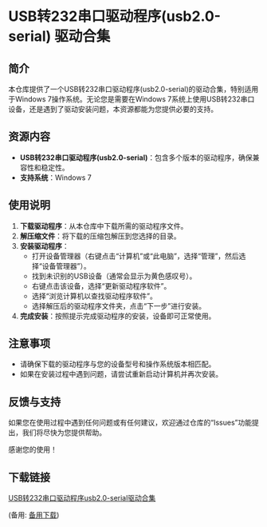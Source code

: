 # USB转232串口驱动程序(usb2.0-serial) 驱动合集

## 简介
本仓库提供了一个USB转232串口驱动程序(usb2.0-serial)的驱动合集，特别适用于Windows 7操作系统。无论您是需要在Windows 7系统上使用USB转232串口设备，还是遇到了驱动安装问题，本资源都能为您提供必要的支持。

## 资源内容
- **USB转232串口驱动程序(usb2.0-serial)**：包含多个版本的驱动程序，确保兼容性和稳定性。
- **支持系统**：Windows 7

## 使用说明
1. **下载驱动程序**：从本仓库中下载所需的驱动程序文件。
2. **解压缩文件**：将下载的压缩包解压到您选择的目录。
3. **安装驱动程序**：
   - 打开设备管理器（右键点击“计算机”或“此电脑”，选择“管理”，然后选择“设备管理器”）。
   - 找到未识别的USB设备（通常会显示为黄色感叹号）。
   - 右键点击该设备，选择“更新驱动程序软件”。
   - 选择“浏览计算机以查找驱动程序软件”。
   - 选择解压后的驱动程序文件夹，点击“下一步”进行安装。
4. **完成安装**：按照提示完成驱动程序的安装，设备即可正常使用。

## 注意事项
- 请确保下载的驱动程序与您的设备型号和操作系统版本相匹配。
- 如果在安装过程中遇到问题，请尝试重新启动计算机并再次安装。

## 反馈与支持
如果您在使用过程中遇到任何问题或有任何建议，欢迎通过仓库的“Issues”功能提出，我们将尽快为您提供帮助。

感谢您的使用！

## 下载链接
[USB转232串口驱动程序usb2.0-serial驱动合集](https://pan.quark.cn/s/9614761fb016) 

(备用: [备用下载](https://pan.baidu.com/s/1lxh_6TalatNKW6TNlF9sag?pwd=1234))
